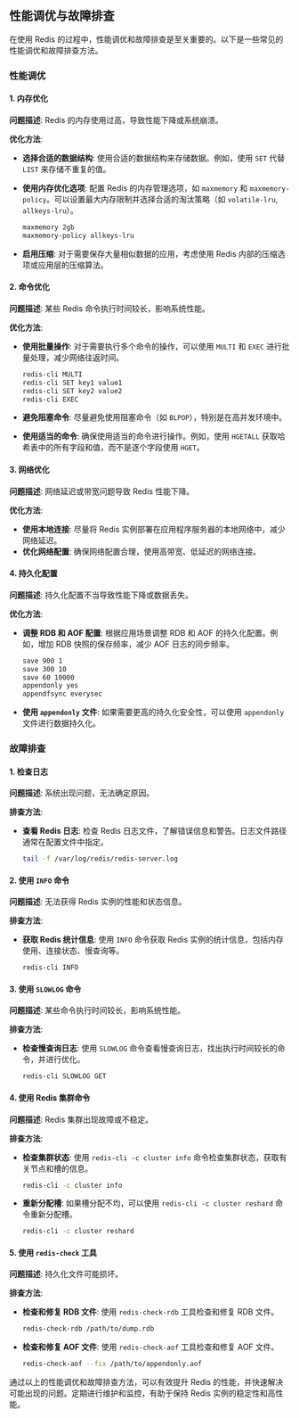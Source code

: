 ## 性能调优与故障排查

在使用 Redis 的过程中，性能调优和故障排查是至关重要的。以下是一些常见的性能调优和故障排查方法。

### 性能调优

#### 1. 内存优化

**问题描述**: Redis 的内存使用过高，导致性能下降或系统崩溃。

**优化方法**:
- **选择合适的数据结构**: 使用合适的数据结构来存储数据。例如，使用 `SET` 代替 `LIST` 来存储不重复的值。
- **使用内存优化选项**: 配置 Redis 的内存管理选项，如 `maxmemory` 和 `maxmemory-policy`。可以设置最大内存限制并选择合适的淘汰策略（如 `volatile-lru`, `allkeys-lru`）。
  
  ```bash
  maxmemory 2gb
  maxmemory-policy allkeys-lru
  ```

- **启用压缩**: 对于需要保存大量相似数据的应用，考虑使用 Redis 内部的压缩选项或应用层的压缩算法。

#### 2. 命令优化

**问题描述**: 某些 Redis 命令执行时间较长，影响系统性能。

**优化方法**:
- **使用批量操作**: 对于需要执行多个命令的操作，可以使用 `MULTI` 和 `EXEC` 进行批量处理，减少网络往返时间。
  
  ```bash
  redis-cli MULTI
  redis-cli SET key1 value1
  redis-cli SET key2 value2
  redis-cli EXEC
  ```

- **避免阻塞命令**: 尽量避免使用阻塞命令（如 `BLPOP`），特别是在高并发环境中。

- **使用适当的命令**: 确保使用适当的命令进行操作。例如，使用 `HGETALL` 获取哈希表中的所有字段和值，而不是逐个字段使用 `HGET`。

#### 3. 网络优化

**问题描述**: 网络延迟或带宽问题导致 Redis 性能下降。

**优化方法**:
- **使用本地连接**: 尽量将 Redis 实例部署在应用程序服务器的本地网络中，减少网络延迟。
- **优化网络配置**: 确保网络配置合理，使用高带宽、低延迟的网络连接。

#### 4. 持久化配置

**问题描述**: 持久化配置不当导致性能下降或数据丢失。

**优化方法**:
- **调整 RDB 和 AOF 配置**: 根据应用场景调整 RDB 和 AOF 的持久化配置。例如，增加 RDB 快照的保存频率，减少 AOF 日志的同步频率。

  ```bash
  save 900 1
  save 300 10
  save 60 10000
  appendonly yes
  appendfsync everysec
  ```

- **使用 `appendonly` 文件**: 如果需要更高的持久化安全性，可以使用 `appendonly` 文件进行数据持久化。

### 故障排查

#### 1. 检查日志

**问题描述**: 系统出现问题，无法确定原因。

**排查方法**:
- **查看 Redis 日志**: 检查 Redis 日志文件，了解错误信息和警告。日志文件路径通常在配置文件中指定。

  ```bash
  tail -f /var/log/redis/redis-server.log
  ```

#### 2. 使用 `INFO` 命令

**问题描述**: 无法获得 Redis 实例的性能和状态信息。

**排查方法**:
- **获取 Redis 统计信息**: 使用 `INFO` 命令获取 Redis 实例的统计信息，包括内存使用、连接状态、慢查询等。

  ```bash
  redis-cli INFO
  ```

#### 3. 使用 `SLOWLOG` 命令

**问题描述**: 某些命令执行时间较长，影响系统性能。

**排查方法**:
- **检查慢查询日志**: 使用 `SLOWLOG` 命令查看慢查询日志，找出执行时间较长的命令，并进行优化。

  ```bash
  redis-cli SLOWLOG GET
  ```

#### 4. 使用 Redis 集群命令

**问题描述**: Redis 集群出现故障或不稳定。

**排查方法**:
- **检查集群状态**: 使用 `redis-cli -c cluster info` 命令检查集群状态，获取有关节点和槽的信息。

  ```bash
  redis-cli -c cluster info
  ```

- **重新分配槽**: 如果槽分配不均，可以使用 `redis-cli -c cluster reshard` 命令重新分配槽。

  ```bash
  redis-cli -c cluster reshard
  ```

#### 5. 使用 `redis-check` 工具

**问题描述**: 持久化文件可能损坏。

**排查方法**:
- **检查和修复 RDB 文件**: 使用 `redis-check-rdb` 工具检查和修复 RDB 文件。

  ```bash
  redis-check-rdb /path/to/dump.rdb
  ```

- **检查和修复 AOF 文件**: 使用 `redis-check-aof` 工具检查和修复 AOF 文件。

  ```bash
  redis-check-aof --fix /path/to/appendonly.aof
  ```

通过以上的性能调优和故障排查方法，可以有效提升 Redis 的性能，并快速解决可能出现的问题。定期进行维护和监控，有助于保持 Redis 实例的稳定性和高性能。